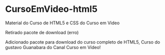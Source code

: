 # CursoEmVideo-html5
 Material do Curso de HTML5 e CSS do Curso em Video

Retirado pacote de download (erro)

Adicionado pacote para download do curso completo de HTML5, Curso do gustavo Guanabara do Canal Curso em Vídeo!
